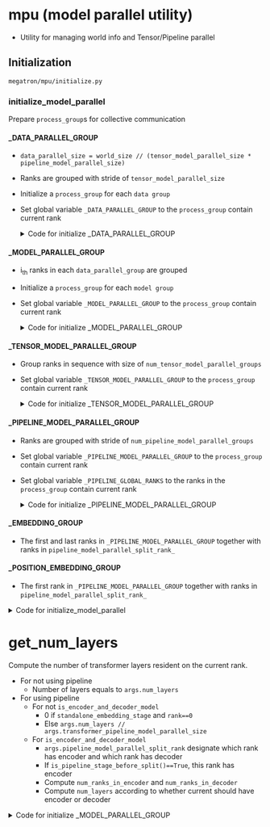 # mpu (model parallel utility)
* Utility for managing world info and Tensor/Pipeline parallel

## Initialization
`megatron/mpu/initialize.py`

### initialize_model_parallel
Prepare `process_group`s for collective communication
#### _DATA_PARALLEL_GROUP
* `data_parallel_size = world_size // (tensor_model_parallel_size * pipeline_model_parallel_size)`
* Ranks are grouped with stride of `tensor_model_parallel_size` 
* Initialize a `process_group` for each `data group `
* Set global variable `_DATA_PARALLEL_GROUP` to the `process_group` contain current rank
  <details> 
      <summary>Code for initialize _DATA_PARALLEL_GROUP</summary>  

  ```Python
  all_data_parallel_group_ranks = []
  for i in range(pipeline_model_parallel_size):
      start_rank = i * num_pipeline_model_parallel_groups
      end_rank = (i + 1) * num_pipeline_model_parallel_groups
      for j in range(tensor_model_parallel_size):
          ranks = range(start_rank + j, end_rank,
                        tensor_model_parallel_size)
          all_data_parallel_group_ranks.append(list(ranks))
          group = torch.distributed.new_group(ranks)
          if rank in ranks:
              _DATA_PARALLEL_GROUP = group
  ```
  </details>

#### _MODEL_PARALLEL_GROUP
* i<sub>th</sub> ranks in each `data_parallel_group` are grouped
* Initialize a `process_group` for each `model group `
* Set global variable `_MODEL_PARALLEL_GROUP` to the `process_group` contain current rank
  <details> 
      <summary>Code for initialize _MODEL_PARALLEL_GROUP</summary>  

  ```Python
  for i in range(data_parallel_size):
      ranks = [data_parallel_group_ranks[i]
               for data_parallel_group_ranks in all_data_parallel_group_ranks]
      group = torch.distributed.new_group(ranks)
      if rank in ranks:
          _MODEL_PARALLEL_GROUP = group
  ```
  </details>

#### _TENSOR_MODEL_PARALLEL_GROUP
* Group ranks in sequence with size of `num_tensor_model_parallel_groups`
* Set global variable `_TENSOR_MODEL_PARALLEL_GROUP` to the `process_group` contain current rank
  <details> 
      <summary>Code for initialize _TENSOR_MODEL_PARALLEL_GROUP</summary>  

  ```Python
  for i in range(num_tensor_model_parallel_groups):
      ranks = range(i * tensor_model_parallel_size,
                    (i + 1) * tensor_model_parallel_size)
      group = torch.distributed.new_group(ranks)
      if rank in ranks:
          _TENSOR_MODEL_PARALLEL_GROUP = group
  ```
  </details>

#### _PIPELINE_MODEL_PARALLEL_GROUP
* Ranks are grouped with stride of `num_pipeline_model_parallel_groups`
* Set global variable `_PIPELINE_MODEL_PARALLEL_GROUP` to the `process_group` contain current rank
* Set global variable `_PIPELINE_GLOBAL_RANKS` to the ranks in the `process_group` contain current rank
  <details> 
      <summary>Code for initialize _PIPELINE_MODEL_PARALLEL_GROUP</summary>  

  ```Python
  for i in range(num_pipeline_model_parallel_groups):
    ranks = range(i, world_size,
                  num_pipeline_model_parallel_groups)
    group = torch.distributed.new_group(ranks)
    if rank in ranks:
        _PIPELINE_MODEL_PARALLEL_GROUP = group
        _PIPELINE_GLOBAL_RANKS = ranks
  ```
  </details>

#### _EMBEDDING_GROUP
* The first and last ranks in `_PIPELINE_MODEL_PARALLEL_GROUP` together with ranks in `pipeline_model_parallel_split_rank_` 

#### _POSITION_EMBEDDING_GROUP
* The first rank in `_PIPELINE_MODEL_PARALLEL_GROUP` together with ranks in `pipeline_model_parallel_split_rank_` 

<details> 
    <summary>Code for initialize_model_parallel</summary>  

```Python
def initialize_model_parallel(tensor_model_parallel_size_=1,
                              pipeline_model_parallel_size_=1,
                              virtual_pipeline_model_parallel_size_=None,
                              pipeline_model_parallel_split_rank_=None):
    """
    Initialize model data parallel groups.

    Arguments:
        tensor_model_parallel_size: number of GPUs used for tensor model parallelism.
        pipeline_model_parallel_size: number of GPUs used for pipeline model parallelism.
        virtual_pipeline_model_parallel_size: number of virtual stages (interleaved
                                              pipeline).
        pipeline_model_parallel_split_rank: for models with both encoder and decoder,
                                            rank in pipeline with split point.


    Let's say we have a total of 16 GPUs denoted by g0 ... g15 and we
    use 2 GPUs to parallelize the model tensor, and 4 GPUs to parallelize
    the model pipeline. The present function will
    create 8 tensor model-parallel groups, 4 pipeline model-parallel groups
    and 8 data-parallel groups as:
        8 data_parallel groups:
            [g0, g2], [g1, g3], [g4, g6], [g5, g7], [g8, g10], [g9, g11], [g12, g14], [g13, g15]
        8 tensor model-parallel groups:
            [g0, g1], [g2, g3], [g4, g5], [g6, g7], [g8, g9], [g10, g11], [g12, g13], [g14, g15]
        4 pipeline model-parallel groups:
            [g0, g4, g8, g12], [g1, g5, g9, g13], [g2, g6, g10, g14], [g3, g7, g11, g15]
    Note that for efficiency, the caller should make sure adjacent ranks
    are on the same DGX box. For example if we are using 2 DGX-1 boxes
    with a total of 16 GPUs, rank 0 to 7 belong to the first box and
    ranks 8 to 15 belong to the second box.
    """
    if torch.distributed.get_rank() == 0:
        print('> initializing tensor model parallel with size {}'.format(
            tensor_model_parallel_size_))
        print('> initializing pipeline model parallel with size {}'.format(
            pipeline_model_parallel_size_))
    # Get world size and rank. Ensure some consistencies.
    assert torch.distributed.is_initialized()
    world_size = torch.distributed.get_world_size()
    tensor_model_parallel_size = min(tensor_model_parallel_size_, world_size)
    pipeline_model_parallel_size = min(pipeline_model_parallel_size_, world_size)
    ensure_divisibility(world_size,
                        tensor_model_parallel_size * pipeline_model_parallel_size)
    data_parallel_size = world_size // (tensor_model_parallel_size *
                                        pipeline_model_parallel_size)

    num_tensor_model_parallel_groups = world_size // tensor_model_parallel_size
    num_pipeline_model_parallel_groups = world_size // pipeline_model_parallel_size
    num_data_parallel_groups = world_size // data_parallel_size

    if virtual_pipeline_model_parallel_size_ is not None:
        global _VIRTUAL_PIPELINE_MODEL_PARALLEL_RANK
        global _VIRTUAL_PIPELINE_MODEL_PARALLEL_WORLD_SIZE
        _VIRTUAL_PIPELINE_MODEL_PARALLEL_RANK = 0
        _VIRTUAL_PIPELINE_MODEL_PARALLEL_WORLD_SIZE = virtual_pipeline_model_parallel_size_

    if pipeline_model_parallel_split_rank_ is not None:
        global _PIPELINE_MODEL_PARALLEL_SPLIT_RANK
        _PIPELINE_MODEL_PARALLEL_SPLIT_RANK = pipeline_model_parallel_split_rank_

    rank = torch.distributed.get_rank()

    # Build the data-parallel groups.
    global _DATA_PARALLEL_GROUP
    assert _DATA_PARALLEL_GROUP is None, \
        'data parallel group is already initialized'
    all_data_parallel_group_ranks = []
    for i in range(pipeline_model_parallel_size):
        start_rank = i * num_pipeline_model_parallel_groups
        end_rank = (i + 1) * num_pipeline_model_parallel_groups
        for j in range(tensor_model_parallel_size):
            ranks = range(start_rank + j, end_rank,
                          tensor_model_parallel_size)
            all_data_parallel_group_ranks.append(list(ranks))
            group = torch.distributed.new_group(ranks)
            if rank in ranks:
                _DATA_PARALLEL_GROUP = group

    # Build the model-parallel groups.
    global _MODEL_PARALLEL_GROUP
    assert _MODEL_PARALLEL_GROUP is None, \
        'model parallel group is already initialized'
    for i in range(data_parallel_size):
        ranks = [data_parallel_group_ranks[i]
                 for data_parallel_group_ranks in all_data_parallel_group_ranks]
        group = torch.distributed.new_group(ranks)
        if rank in ranks:
            _MODEL_PARALLEL_GROUP = group

    # Build the tensor model-parallel groups.
    global _TENSOR_MODEL_PARALLEL_GROUP
    assert _TENSOR_MODEL_PARALLEL_GROUP is None, \
        'tensor model parallel group is already initialized'
    for i in range(num_tensor_model_parallel_groups):
        ranks = range(i * tensor_model_parallel_size,
                      (i + 1) * tensor_model_parallel_size)
        group = torch.distributed.new_group(ranks)
        if rank in ranks:
            _TENSOR_MODEL_PARALLEL_GROUP = group

    # Build the pipeline model-parallel groups and embedding groups
    # (first and last rank in each pipeline model-parallel group).
    global _PIPELINE_MODEL_PARALLEL_GROUP
    global _PIPELINE_GLOBAL_RANKS
    assert _PIPELINE_MODEL_PARALLEL_GROUP is None, \
        'pipeline model parallel group is already initialized'
    global _EMBEDDING_GROUP
    global _EMBEDDING_GLOBAL_RANKS
    assert _EMBEDDING_GROUP is None, \
        'embedding group is already initialized'
    global _POSITION_EMBEDDING_GROUP
    global _POSITION_EMBEDDING_GLOBAL_RANKS
    assert _POSITION_EMBEDDING_GROUP is None, \
        'position embedding group is already initialized'
    for i in range(num_pipeline_model_parallel_groups):
        ranks = range(i, world_size,
                      num_pipeline_model_parallel_groups)
        group = torch.distributed.new_group(ranks)
        if rank in ranks:
            _PIPELINE_MODEL_PARALLEL_GROUP = group
            _PIPELINE_GLOBAL_RANKS = ranks
        # Setup embedding group (to exchange gradients between
        # first and last stages).
        if len(ranks) > 1:
            embedding_ranks = [ranks[0], ranks[-1]]
            position_embedding_ranks = [ranks[0]]
            if pipeline_model_parallel_split_rank_ is not None:
                if ranks[pipeline_model_parallel_split_rank_] not in embedding_ranks:
                    embedding_ranks = [ranks[0],
                                       ranks[pipeline_model_parallel_split_rank_],
                                       ranks[-1]]
                if ranks[pipeline_model_parallel_split_rank_] not in position_embedding_ranks:
                    position_embedding_ranks = [ranks[0],
                                       ranks[pipeline_model_parallel_split_rank_]]
        else:
            embedding_ranks = ranks
            position_embedding_ranks = ranks

        group = torch.distributed.new_group(embedding_ranks)
        if rank in embedding_ranks:
            _EMBEDDING_GROUP = group
        if rank in ranks:
            _EMBEDDING_GLOBAL_RANKS = embedding_ranks

        group = torch.distributed.new_group(position_embedding_ranks)
        if rank in position_embedding_ranks:
            _POSITION_EMBEDDING_GROUP = group
        if rank in ranks:
            _POSITION_EMBEDDING_GLOBAL_RANKS = position_embedding_ranks
```
</details>

# get_num_layers
Compute the number of transformer layers resident on the current rank.
* For not using pipeline
  - Number of layers equals to `args.num_layers`
* For using pipeline
  - For not `is_encoder_and_decoder_model`
    - 0 if `standalone_embedding_stage` and `rank==0`
    - Else `args.num_layers // args.transformer_pipeline_model_parallel_size`
  - For `is_encoder_and_decoder_model`
    - `args.pipeline_model_parallel_split_rank` designate which rank has encoder and which rank has decoder
    - If `is_pipeline_stage_before_split()==True`, this rank has encoder
    - Compute `num_ranks_in_encoder` and `num_ranks_in_decoder`
    - Compute `num_layers` according to whether current should have encoder or decoder

<details> 
    <summary>Code for initialize _MODEL_PARALLEL_GROUP</summary>  

```Python
def get_num_layers(args, is_encoder_and_decoder_model):
    """Compute the number of transformer layers resident on the current rank."""
if get_pipeline_model_parallel_world_size() > 1:
    if is_encoder_and_decoder_model:
        assert args.pipeline_model_parallel_split_rank is not None

        # When a standalone embedding stage is used, a rank is taken from
        # the encoder's ranks, to be used for the encoder's embedding
        # layer. This way, the rank referenced by the 'split rank' remains
        # the same whether or not a standalone embedding stage is used.
        num_ranks_in_encoder = (
            args.pipeline_model_parallel_split_rank - 1
            if args.standalone_embedding_stage else
            args.pipeline_model_parallel_split_rank
        )
        num_ranks_in_decoder = args.transformer_pipeline_model_parallel_size - num_ranks_in_encoder
        assert args.num_layers % num_ranks_in_encoder == 0, \
                'num_layers (%d) must be divisible by number of ranks given to encoder (%d)' % (args.num_layers, num_ranks_in_encoder)
        assert args.num_layers % num_ranks_in_decoder == 0, \
                'num_layers (%d) must be divisible by number of ranks given to decoder (%d)' % (args.num_layers, num_ranks_in_decoder)
        if is_pipeline_stage_before_split():
            num_layers = (
                0
                if args.standalone_embedding_stage
                and get_pipeline_model_parallel_rank() == 0 else
                args.num_layers // num_ranks_in_encoder
            )
        else:
            num_layers = args.num_layers // num_ranks_in_decoder
    else:
        assert args.num_layers % args.transformer_pipeline_model_parallel_size == 0, \
            'num_layers must be divisible by transformer_pipeline_model_parallel_size'

        # When a standalone embedding stage is used, all transformer layers
        # are divided among pipeline rank >= 1, while on pipeline rank 0,
        # ranks either contain the input embedding layer (virtual pp rank 0),
        # or no layers at all (virtual pp rank >= 1).
        num_layers = (
            0
            if args.standalone_embedding_stage
            and get_pipeline_model_parallel_rank() == 0 else
            args.num_layers // args.transformer_pipeline_model_parallel_size
        )
else:
    num_layers = args.num_layers
return num_layers
```
</details>
